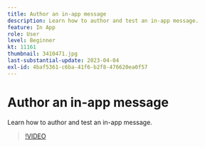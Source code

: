 ```yaml
---
title: Author an in-app message
description: Learn how to author and test an in-app message.
feature: In App
role: User
level: Beginner
kt: 11161
thumbnail: 3410471.jpg
last-substantial-update: 2023-04-04
exl-id: 4baf5361-c6ba-41f6-b2f8-476620ea0f57
---
```

# Author an in-app message

Learn how to author and test an in-app message.

>[!VIDEO](https://video.tv.adobe.com/v/3410471?quality=12&learn=on)
